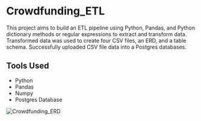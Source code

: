 # Crowdfunding_ETL
This project aims to build an ETL pipeline using Python, Pandas, and Python dictionary methods or regular expressions to extract and transform data. Transformed data was used to create four CSV files, an ERD, and a table schema. Successfully uploaded CSV file data into a Postgres databases.

## Tools Used
- Python
- Pandas
- Numpy
- Postgres Database




![Crowdfunding_ERD](https://user-images.githubusercontent.com/24644072/222935895-e7c10e83-f0b0-421c-a247-35bcfd0565f8.png)
